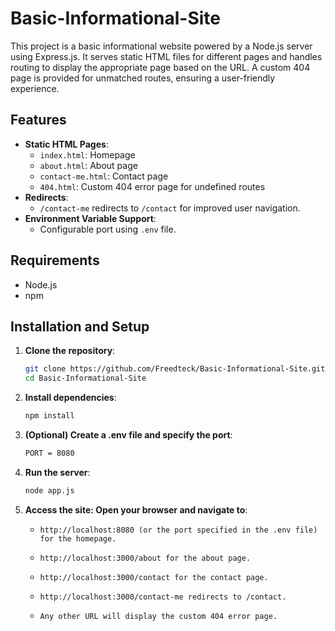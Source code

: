 # Basic-Informational-Site

This project is a basic informational website powered by a Node.js server using Express.js. It serves static HTML files for different pages and handles routing to display the appropriate page based on the URL. A custom 404 page is provided for unmatched routes, ensuring a user-friendly experience.

## Features

- **Static HTML Pages**:
  - `index.html`: Homepage
  - `about.html`: About page
  - `contact-me.html`: Contact page
  - `404.html`: Custom 404 error page for undefined routes
- **Redirects**:
  - `/contact-me` redirects to `/contact` for improved user navigation.
- **Environment Variable Support**:
  - Configurable port using `.env` file.

## Requirements

- Node.js
- npm

## Installation and Setup

1. **Clone the repository**:
   ```bash
   git clone https://github.com/Freedteck/Basic-Informational-Site.git
   cd Basic-Informational-Site
   ```
2. **Install dependencies**:
   ```bash
   npm install
   ```
3. **(Optional) Create a .env file and specify the port**:
   ```bash
   PORT = 8080
   ```
4. **Run the server**:
   ```bash
   node app.js
   ```
5. **Access the site: Open your browser and navigate to**:

   - `http://localhost:8080 (or the port specified in the .env file) for the homepage.`

   - `http://localhost:3000/about for the about page.`
   - `http://localhost:3000/contact for the contact page.`
   - `http://localhost:3000/contact-me redirects to /contact.`
   - `Any other URL will display the custom 404 error page.`
